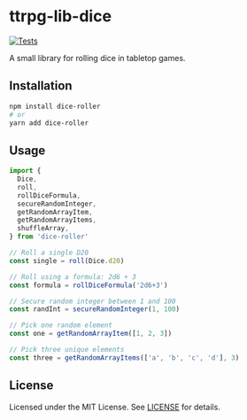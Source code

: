 # ttrpg-lib-dice

[![Tests](https://github.com/8kto/ttrpg-lib-dice/actions/workflows/test.yml/badge.svg?branch=main)](https://github.com/8kto/ttrpg-lib-dice/actions/workflows/test.yml)

A small library for rolling dice in tabletop games.

## Installation

```bash
npm install dice-roller
# or
yarn add dice-roller
```

## Usage

```ts
import {
  Dice,
  roll,
  rollDiceFormula,
  secureRandomInteger,
  getRandomArrayItem,
  getRandomArrayItems,
  shuffleArray,
} from 'dice-roller'

// Roll a single D20
const single = roll(Dice.d20)

// Roll using a formula: 2d6 + 3
const formula = rollDiceFormula('2d6+3')

// Secure random integer between 1 and 100
const randInt = secureRandomInteger(1, 100)

// Pick one random element
const one = getRandomArrayItem([1, 2, 3])

// Pick three unique elements
const three = getRandomArrayItems(['a', 'b', 'c', 'd'], 3)
```

## License

Licensed under the MIT License. See [LICENSE](LICENSE) for details.
